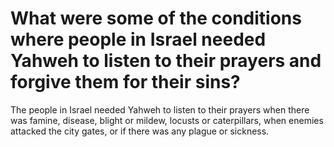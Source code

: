 # What were some of the conditions where people in Israel needed Yahweh to listen to their prayers and forgive them for their sins?

The people in Israel needed Yahweh to listen to their prayers when there was famine, disease, blight or mildew, locusts or caterpillars, when enemies attacked the city gates, or if there was any plague or sickness.
